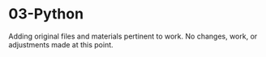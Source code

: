 # 03-Python

Adding original files and materials pertinent to work.
No changes, work, or adjustments made at this point.
